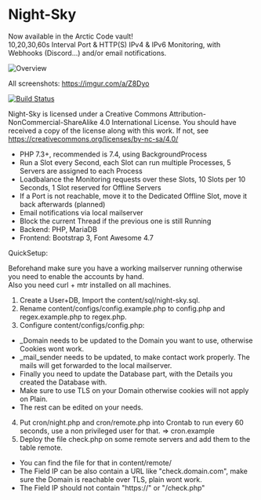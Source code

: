 # Night-Sky

Now available in the Arctic Code vault!<br />
10,20,30,60s Interval Port & HTTP(S) IPv4 & IPv6 Monitoring, with Webhooks (Discord...) and/or email notifications.

![Overview](https://i.imgur.com/3N4NWqD.png)

All screenshots: https://imgur.com/a/Z8Dyo

[![Build Status](https://travis-ci.com/Ne00n/Night-Sky.svg?branch=Release)](https://travis-ci.org/Ne00n/Night-Sky)

Night-Sky is licensed under a Creative Commons Attribution-NonCommercial-ShareAlike 4.0 International License.
You should have received a copy of the license along with this
work. If not, see https://creativecommons.org/licenses/by-nc-sa/4.0/

- PHP 7.3+, recommended is 7.4, using BackgroundProcess
- Run a Slot every Second, each Slot can run multiple Processes, 5 Servers are assigned to each Process
- Loadbalance the Monitoring requests over these Slots, 10 Slots per 10 Seconds, 1 Slot reserved for Offline Servers
- If a Port is not reachable, move it to the Dedicated Offline Slot, move it back afterwards (planned)
- Email notifications via local mailserver
- Block the current Thread if the previous one is still Running
- Backend: PHP, MariaDB
- Frontend: Bootstrap 3, Font Awesome 4.7

QuickSetup:

Beforehand make sure you have a working mailserver running otherwise you need to enable the accounts by hand.<br />
Also you need curl + mtr installed on all machines.

1. Create a User+DB, Import the content/sql/night-sky.sql.
2. Rename content/configs/config.example.php to config.php and regex.example.php to regex.php.
3. Configure content/configs/config.php:
- _Domain needs to be updated to the Domain you want to use, otherwise Cookies wont work.
- _mail_sender needs to be updated, to make contact work properly. The mails will get forwarded to the local mailserver.
- Finally you need to update the Database part, with the Details you created the Database with.
- Make sure to use TLS on your Domain otherwise cookies will not apply on Plain.
- The rest can be edited on your needs.
4. Put cron/night.php and cron/remote.php into Crontab to run every 60 seconds, use a non privileged user for that. => cron.example
5. Deploy the file check.php on some remote servers and add them to the table remote.<br />
- You can find the file for that in content/remote/<br />
- The Field IP can be also contain a URL like "check.domain.com", make sure the Domain is reachable over TLS, plain wont work.<br>
- The Field IP should not contain "https://" or "/check.php"
